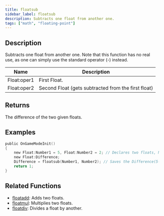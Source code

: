 ```yaml
---
title: floatsub
sidebar_label: floatsub
description: Subtracts one float from another one.
tags: ["math", "floating-point"]
---
```


<LowercaseNote />

## Description

Subtracts one float from another one. Note that this function has no real use, as one can simply use the standard operator (-) instead.

| Name        | Description                                          |
| ----------- | ---------------------------------------------------- |
| Float:oper1 | First Float.                                         |
| Float:oper2 | Second Float (gets subtracted from the first float)  |

## Returns

The difference of the two given floats.

## Examples

```c
public OnGameModeInit()
{
    new Float:Number1 = 5, Float:Number2 = 2; // Declares two floats, Number1 (5) and Number2 (2)
    new Float:Difference;
    Difference = floatsub(Number1, Number2); // Saves the Difference(5-2 = 3) of Number1 and Number2 in the float "Difference"
    return 1;
}
```

## Related Functions

- [floatadd](floatadd): Adds two floats.
- [floatmul](floatmul): Multiplies two floats.
- [floatdiv](floatdiv): Divides a float by another.
